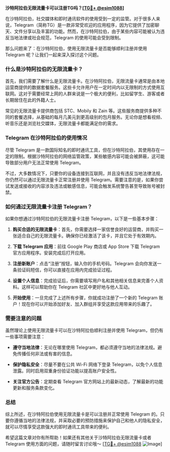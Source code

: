 **沙特阿拉伯无限流量卡可以注册TG吗？[[TG💪+ @esim1088](https://t.me/s/esim1088)]**

在沙特阿拉伯，社交媒体和即时通讯软件的使用受到一定的监管。对于很多人来说，Telegram（简称TG）是一款非常受欢迎的应用程序，因为它提供了加密聊天、文件分享以及丰富的功能。然而，在沙特阿拉伯，由于某些内容可能被认为违反当地法律或社会规范，Telegram 的使用可能会受到限制。

那么问题来了：在沙特阿拉伯，使用无限流量卡是否能够顺利注册并使用 Telegram 呢？让我们一起来深入探讨这个问题。

### 什么是沙特阿拉伯的无限流量卡？

首先，我们需要了解什么是无限流量卡。在沙特阿拉伯，无限流量卡通常是由本地运营商提供的数据套餐服务。这些卡允许用户在一定时间内以无限制的方式使用互联网。这对于需要经常上网的人群来说是一个极大的便利，比如留学生、游客或者长期居住在此的外籍人士。

常见的无限流量卡提供商包括 STC、Mobily 和 Zain 等。这些服务商提供多种不同的套餐选择，从基础的每月几美元到更高级别的包月服务。无论你是想看视频、听音乐还是浏览社交媒体，无限流量卡都能满足你的需求。

### Telegram 在沙特阿拉伯的使用情况

尽管 Telegram 是一款国际知名的即时通讯工具，但在沙特阿拉伯，其使用存在一定的限制。根据沙特阿拉伯的网络监管政策，某些敏感内容可能会被屏蔽，这可能导致部分用户无法正常使用 Telegram。

不过，大多数情况下，只要你的设备连接到互联网，并且没有违反当地法律法规，你仍然可以通过无限流量卡正常注册并使用 Telegram。需要注意的是，如果你尝试发送或接收的内容涉及违法或敏感信息，可能会触发系统警告甚至导致账号被封禁。

### 如何通过无限流量卡注册 Telegram？

如果你想通过沙特阿拉伯的无限流量卡注册 Telegram，以下是一些基本步骤：

1. **购买合适的无限流量卡**：首先，你需要选择一家信誉良好的运营商，并购买一张适合自己的无限流量卡。确保你已经激活了该卡，并且它处于有效期内。
   
2. **下载 Telegram 应用**：前往 Google Play 商店或 App Store 下载 Telegram 官方应用程序。安装完成后打开应用。

3. **注册新账户**：点击“注册”按钮，输入你的手机号码。Telegram 会向你发送一条验证码短信，你可以直接在应用内完成验证过程。

4. **设置个人信息**：完成验证后，你需要填写用户名和其他相关信息来完善个人资料。这样可以帮助你在 Telegram 社区中更好地与他人互动。

5. **开始使用**：一旦完成了上述所有步骤，你就成功注册了一个新的 Telegram 账户！现在你可以开始添加好友、加入群组并享受这款应用带来的乐趣了。

### 需要注意的问题

虽然理论上使用无限流量卡可以在沙特阿拉伯顺利注册并使用 Telegram，但仍有一些事项需要注意：

- **遵守当地法律**：无论在哪里使用 Telegram，都必须遵守当地的法律法规。避免传播任何非法或有害的信息。
  
- **保护隐私安全**：尽量不要在公共 Wi-Fi 网络下登录 Telegram，以免个人信息泄露。同时启用双重身份验证功能以提高账户安全性。

- **关注官方公告**：定期查看 Telegram 官方网站上的最新动态，了解最新的功能更新和服务条款变化。

### 总结

综上所述，在沙特阿拉伯使用无限流量卡是可以注册并正常使用 Telegram 的。只要你遵循当地的法律法规，并采取必要的预防措施来保护自己和他人的隐私安全，就可以尽情享受这款强大的即时通讯工具带来的便利。

希望这篇文章对你有所帮助！如果还有其他关于沙特阿拉伯无限流量卡或者 Telegram 使用方面的问题，请随时留言讨论哦～ [[TG💪+ @esim1088](https://t.me/s/esim1088) ![Image](https://i.postimg.cc/4NQfJmqS/Snipaste-2025-05-13-00-14-12.png)]
